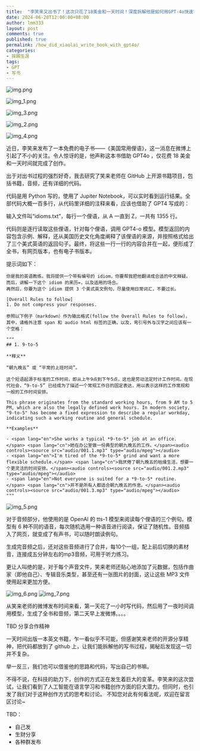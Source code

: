 ```yaml
---
title:  "李笑来又出书了！这次只花了18美金和一天时间！深度拆解他是如何用GPT-4o快速写书的"
date: 2024-06-28T12:00:00+08:00
author: lmm333
layout: post
comments: true
published: true
permalink: /how_did_xiaolai_write_book_with_gpt4o/
categories:
- 挨踢生涯
tags:
- GPT
- 写书
---
```

![img.png](../images/2024/2024-06-28-how_did_xiaolai_write_book_with_gpt4o/img.png)

![img_1.png](../images/2024/2024-06-28-how_did_xiaolai_write_book_with_gpt4o/img_1.png)

![img_3.png](../images/2024/2024-06-28-how_did_xiaolai_write_book_with_gpt4o/img_3.png)

![img_2.png](../images/2024/2024-06-28-how_did_xiaolai_write_book_with_gpt4o/img_2.png)

![img_4.png](../images/2024/2024-06-28-how_did_xiaolai_write_book_with_gpt4o/img_4.png)

近日，李笑来发布了一本免费的电子书——《美国常用俚语》，这一消息在微博上引起了不小的关注。令人惊讶的是，他声称这本书借助 GPT4o ，仅花费 18 美金和一天时间就完成了创作。

出于对出书过程的强烈好奇，我去研究了笑来老师在 GitHub 上开源书籍项目，包括书籍，音频，还有详细的代码。
<!--more-->
代码是用 Python 写的，使用了 Jupiter Notebook，可以实时看到运行结果。全部代码大概一百多行，从代码里详细的注释来看，应该也借助了 GPT4 写成的：

输入文件叫“idioms.txt”，每行一个俚语，从 A 一直到 Z，一共有 1355 行。

代码则是逐行读取这些俚语，针对每个俚语，调用 GPT4-o 模型。模型返回的内容包含示例、解释，还从美国历史文化角度阐释了该俚语的来源，并按照格式给出了三个美式英语的返回句子。最终，将这些一行一行的内容合并在一起，便形成了全书，有网页版本，也有电子书版本。

提示词如下：
```
你是我的英语教练。我将提供一个带有编号的 idiom，你要帮我把他翻译成合适的中文释疑。
而后，讲解一下这个 idiom 的来历=，以及适用的场合。
再然后，你要为这个 idiom 提供 3 个美式英文例句，尽量使用日常词汇，不要过长。

[Overall Rules to follow]
1. Do not compress your responses.

参照以下例子（markdown）作为输出格式(follow the Overall Rules to follow)，
其中，请格外注意 span 和 audio html 标签的正确，以及，弯引号外与汉字之间应该有一个空格：

"""
## 1. 9-to-5 

**释义**

“朝九晚五” 或 “平常的上班时间”。

这个短语起源于标准的工作时间，即从上午9点到下午5点，这也是劳动法定时计工作时间。在现代社会，“9-to-5” 已经成为了描述一个常规工作日的固定表达，用以表示这样的工作常规和一般的工作时间安排。

This phrase originates from the standard working hours, from 9 AM to 5 PM, which are also the legally defined work hours. In modern society, "9-to-5" has become a fixed expression to describe a regular workday, indicating such a working routine and general schedule.

**Examples**

- <span lang="en">She works a typical *9-to-5* job at an office.</span> <span lang="cn">她在办公室做一份典型的朝九晚五的工作。</span><audio controls><source src="audio/001.1.mp3" type="audio/mpeg"></audio>
- <span lang="en">I'm tired of the *9-to-5* grind and want a more flexible schedule.</span> <span lang="cn">我厌倦了朝九晚五的枯燥生活，想要一个更灵活的时间安排。</span><audio controls><source src="audio/001.2.mp3" type="audio/mpeg"></audio>
- <span lang="en">Not everyone is suited for a *9-to-5* routine.</span> <span lang="cn">并不是所有人都适合朝九晚五的作息。</span><audio controls><source src="audio/001.3.mp3" type="audio/mpeg"></audio>
"""
```
![img_5.png](../images/2024/2024-06-28-how_did_xiaolai_write_book_with_gpt4o/img_5.png)


对于音频部分，他使用的是 OpenAI 的 tts-1 模型来阅读每个俚语的三个例句。模型有 6 种不同的语音，每次随机选用一种语音进行阅读，保证了随机性。音频插入了网页，就变成了有声书，可以随时朗读例句。

生成完音频之后，还对这些音频进行了合并，每10个一组，配上前后切换的素材音，连接成五分钟左右的mp3音频，可用于听力练习。

更让人叫绝的是，对于每个声音文件，笑来老师还贴心地添加了元数据，包括作曲家（即他自己）、专辑音乐类型，甚至还有一张图片的封面，这让这些 MP3 文件使用起来更加方便。

![img_6.png](../images/2024/2024-06-28-how_did_xiaolai_write_book_with_gpt4o/img_6.png)
![img_7.png](../images/2024/2024-06-28-how_did_xiaolai_write_book_with_gpt4o/img_7.png)

从笑来老师的微博发布时间来看，第一天花了一小时写代码，然后用了一夜时间调用模型，生成了全书和音频，第二天早上发微博。。。。

TBD 分享合作精神

一天时间出版一本英文书籍，乍一看似乎不可能，但感谢笑来老师的开源分享精神，把代码都放到了 github 上，让我们能拆解他的写书过程，揭秘后发现这一切并不复杂。

举一反三，我们也可以借鉴他的思路和代码，写出自己的书嘛。

不得不说，在科技的助力下，创作的方式正在发生着巨大的变革。李笑来的这次尝试，让我们看到了人工智能在语言学习和书籍创作方面的巨大潜力。但同时，也引发了我们对于这种创作方式的思考和讨论。
不知您对此有何看法呢，欢迎在留言区讨论~

TBD：
- 自己发
- 生财分享
- 各种群发布